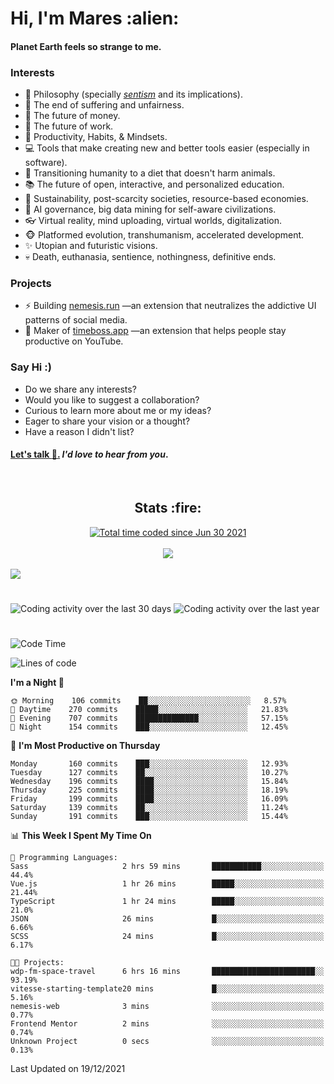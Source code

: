 <h1>Hi, I'm Mares :alien:</h1>

#### Planet Earth feels so strange to me.

### **Interests**

- 🌊 Philosophy (specially [_sentism_][sentismmedium] and its implications).
- 🎯 The end of suffering and unfairness.
- 💸 The future of money.
- 💼 The future of work.
- 🧠 Productivity, Habits, & Mindsets.
- 💻 Tools that make creating new and better tools easier (especially in software).
- 🥗 Transitioning humanity to a diet that doesn't harm animals.
- 📚 The future of open, interactive, and personalized education.
- 🌱 Sustainability, post-scarcity societies, resource-based economies.
- 🤖 AI governance, big data mining for self-aware civilizations.
- 👓 Virtual reality, mind uploading, virtual worlds, digitalization.
- 🐵 Platformed evolution, transhumanism, accelerated development.
- ✨ Utopian and futuristic visions.
- 💀 Death, euthanasia, sentience, nothingness, definitive ends.


### **Projects**

- ⚡ Building [nemesis.run](https://nemesis.run) —an extension that neutralizes the addictive UI patterns of social media.
- 💎 Maker of [timeboss.app](https://timeboss.app) —an extension that helps people stay productive on YouTube.


### **Say Hi :)**

- Do we share any interests?
- Would you like to suggest a collaboration?
- Curious to learn more about me or my ideas?
- Eager to share your vision or a thought?
- Have a reason I didn't list?

#### [Let's talk :wave:.](mailto:mareszhar@gmail.com) _I'd love to hear from you_.

[sentismmedium]: https://medium.com/@mareszhar/born-a-prisoner-a-reflection-about-life-its-struggles-and-a-plan-to-escape-d8566ce9b026

<br>

<h2 align="center">Stats :fire:</h2>

<div align="center">
  <a href="https://wakatime.com/@cfdc0e0d-4860-4b62-9ff0-cb659185525e">
    <img src="https://wakatime.com/badge/user/cfdc0e0d-4860-4b62-9ff0-cb659185525e.svg" alt="Total time coded since Jun 30 2021" />
  </a>
</div>

<br>

<div align="center">
  <img src="https://github-readme-streak-stats.herokuapp.com?user=mareszhar&theme=black-ice&hide_border=true&stroke=FFFFFF15&ring=DF8FFE&fire=DF8FFE&currStreakLabel=DF8FFE&background=1A232A&currStreakNum=86FFAB&dates=B1AAB3FF">
</div>

<!-- Add or remove this: &dates=B1AAB3FF at the end of the streak stats URL if they get bugged and aren't updating -->

<br>

<img src="https://activity-graph.herokuapp.com/graph?username=mareszhar&theme=nord&bg_color=00000000&color=979797&line=DF8FFE&point=00000000&area=true&hide_border=true">

<br>

<h1></h1>

<img src="https://wakatime.com/share/@mares/5df0ff02-9c79-41b4-b540-51dc9c65a57b.svg" alt="Coding activity over the last 30 days" />
<img src="https://wakatime.com/share/@mares/ea89ba71-f374-40af-930c-e0655909fe37.svg" alt="Coding activity over the last year" />

<h1></h1>

<!--START_SECTION:waka-->
![Code Time](http://img.shields.io/badge/Code%20Time-376%20hrs%2015%20mins-blue)

![Lines of code](https://img.shields.io/badge/From%20Hello%20World%20I%27ve%20Written-126%20Thousand%20lines%20of%20code-blue)

**I'm a Night 🦉** 

```text
🌞 Morning    106 commits    ██░░░░░░░░░░░░░░░░░░░░░░░   8.57% 
🌆 Daytime    270 commits    █████░░░░░░░░░░░░░░░░░░░░   21.83% 
🌃 Evening    707 commits    ██████████████░░░░░░░░░░░   57.15% 
🌙 Night      154 commits    ███░░░░░░░░░░░░░░░░░░░░░░   12.45%

```
📅 **I'm Most Productive on Thursday** 

```text
Monday       160 commits    ███░░░░░░░░░░░░░░░░░░░░░░   12.93% 
Tuesday      127 commits    ██░░░░░░░░░░░░░░░░░░░░░░░   10.27% 
Wednesday    196 commits    ████░░░░░░░░░░░░░░░░░░░░░   15.84% 
Thursday     225 commits    ████░░░░░░░░░░░░░░░░░░░░░   18.19% 
Friday       199 commits    ████░░░░░░░░░░░░░░░░░░░░░   16.09% 
Saturday     139 commits    ██░░░░░░░░░░░░░░░░░░░░░░░   11.24% 
Sunday       191 commits    ███░░░░░░░░░░░░░░░░░░░░░░   15.44%

```


📊 **This Week I Spent My Time On** 

```text
💬 Programming Languages: 
Sass                     2 hrs 59 mins       ███████████░░░░░░░░░░░░░░   44.4% 
Vue.js                   1 hr 26 mins        █████░░░░░░░░░░░░░░░░░░░░   21.44% 
TypeScript               1 hr 24 mins        █████░░░░░░░░░░░░░░░░░░░░   21.0% 
JSON                     26 mins             █░░░░░░░░░░░░░░░░░░░░░░░░   6.66% 
SCSS                     24 mins             █░░░░░░░░░░░░░░░░░░░░░░░░   6.17%

🐱‍💻 Projects: 
wdp-fm-space-travel      6 hrs 16 mins       ███████████████████████░░   93.19% 
vitesse-starting-template20 mins             █░░░░░░░░░░░░░░░░░░░░░░░░   5.16% 
nemesis-web              3 mins              ░░░░░░░░░░░░░░░░░░░░░░░░░   0.77% 
Frontend Mentor          2 mins              ░░░░░░░░░░░░░░░░░░░░░░░░░   0.74% 
Unknown Project          0 secs              ░░░░░░░░░░░░░░░░░░░░░░░░░   0.13%

```


 Last Updated on 19/12/2021
<!--END_SECTION:waka-->
